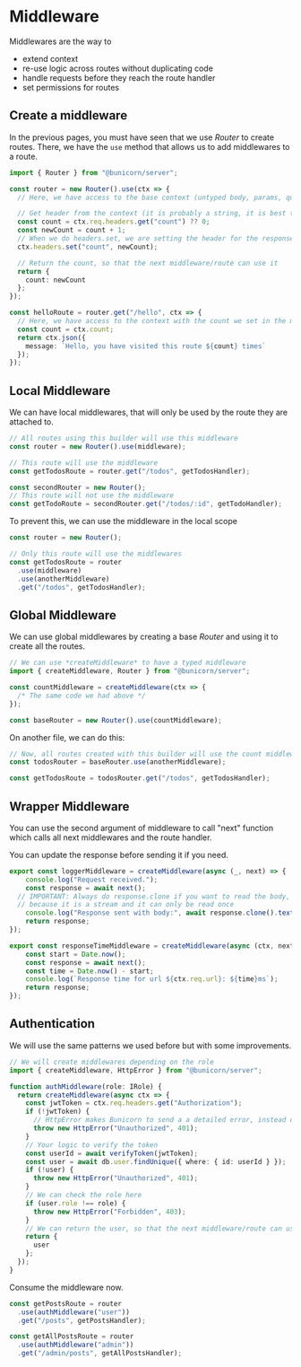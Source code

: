 # Middleware

Middlewares are the way to

- extend context
- re-use logic across routes without duplicating code
- handle requests before they reach the route handler
- set permissions for routes

## Create a middleware

In the previous pages, you must have seen that we use _Router_ to create routes. There, we have the `use` method that allows us to add middlewares to a route.

```ts
import { Router } from "@bunicorn/server";

const router = new Router().use(ctx => {
  // Here, we have access to the base context (untyped body, params, query, etc)

  // Get header from the context (it is probably a string, it is best to cast on a real use case)
  const count = ctx.req.headers.get("count") ?? 0;
  const newCount = count + 1;
  // When we do headers.set, we are setting the header for the response, when we send the response, it will be sent with the headers we set
  ctx.headers.set("count", newCount);

  // Return the count, so that the next middleware/route can use it
  return {
    count: newCount
  };
});

const helloRoute = router.get("/hello", ctx => {
  // Here, we have access to the context with the count we set in the middleware, it is also typed
  const count = ctx.count;
  return ctx.json({
    message: `Hello, you have visited this route ${count} times`
  });
});
```


## Local Middleware

We can have local middlewares, that will only be used by the route they are attached to.

```ts
// All routes using this builder will use this middleware
const router = new Router().use(middleware);

// This route will use the middleware
const getTodosRoute = router.get("/todos", getTodosHandler);

const secondRouter = new Router();
// This route will not use the middleware
const getTodoRoute = secondRouter.get("/todos/:id", getTodoHandler);
```

To prevent this, we can use the middleware in the local scope

```ts
const router = new Router();

// Only this route will use the middlewares
const getTodosRoute = router
  .use(middleware)
  .use(anotherMiddleware)
  .get("/todos", getTodosHandler);
```

## Global Middleware

We can use global middlewares by creating a base _Router_ and using it to create all the routes.

```ts
// We can use *createMiddleware* to have a typed middleware
import { createMiddleware, Router } from "@bunicorn/server";

const countMiddleware = createMiddleware(ctx => {
  /* The same code we had above */
});

const baseRouter = new Router().use(countMiddleware);
```

On another file, we can do this:

```ts
// Now, all routes created with this builder will use the count middleware and the another middleware
const todosRouter = baseRouter.use(anotherMiddleware);

const getTodosRoute = todosRouter.get("/todos", getTodosHandler);
```

## Wrapper Middleware

You can use the second argument of middleware to call "next" function which calls all next middlewares and the route handler.

You can update the response before sending it if you need.

```ts
export const loggerMiddleware = createMiddleware(async (_, next) => {
	console.log("Request received.");
	const response = await next();
  // IMPORTANT: Always do response.clone if you want to read the body, 
  // because it is a stream and it can only be read once
	console.log("Response sent with body:", await response.clone().text());
	return response;
});

export const responseTimeMiddleware = createMiddleware(async (ctx, next) => {
	const start = Date.now();
	const response = await next();
	const time = Date.now() - start;
	console.log(`Response time for url ${ctx.req.url}: ${time}ms`);
	return response;
});
```

## Authentication

We will use the same patterns we used before but with some improvements.

```ts
// We will create middlewares depending on the role
import { createMiddleware, HttpError } from "@bunicorn/server";

function authMiddleware(role: IRole) {
  return createMiddleware(async ctx => {
    const jwtToken = ctx.req.headers.get("Authorization");
    if (!jwtToken) {
      // HttpError makes Bunicorn to send a a detailed error, instead of sending status 500.
      throw new HttpError("Unauthorized", 401);
    }
    // Your logic to verify the token
    const userId = await verifyToken(jwtToken);
    const user = await db.user.findUnique({ where: { id: userId } });
    if (!user) {
      throw new HttpError("Unauthorized", 401);
    }
    // We can check the role here
    if (user.role !== role) {
      throw new HttpError("Forbidden", 403);
    }
    // We can return the user, so that the next middleware/route can use it
    return {
      user
    };
  });
}
```

Consume the middleware now.

```ts
const getPostsRoute = router
  .use(authMiddleware("user"))
  .get("/posts", getPostsHandler);

const getAllPostsRoute = router
  .use(authMiddleware("admin"))
  .get("/admin/posts", getAllPostsHandler);
```
